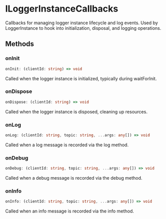 # ILoggerInstanceCallbacks

Callbacks for managing logger instance lifecycle and log events.
Used by LoggerInstance to hook into initialization, disposal, and logging operations.

## Methods

### onInit

```ts
onInit: (clientId: string) => void
```

Called when the logger instance is initialized, typically during waitForInit.

### onDispose

```ts
onDispose: (clientId: string) => void
```

Called when the logger instance is disposed, cleaning up resources.

### onLog

```ts
onLog: (clientId: string, topic: string, ...args: any[]) => void
```

Called when a log message is recorded via the log method.

### onDebug

```ts
onDebug: (clientId: string, topic: string, ...args: any[]) => void
```

Called when a debug message is recorded via the debug method.

### onInfo

```ts
onInfo: (clientId: string, topic: string, ...args: any[]) => void
```

Called when an info message is recorded via the info method.
